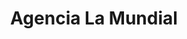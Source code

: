 ---
title: "Agencia La Mundial"
url: /san-pedro-sula/agencia-la-mundial/
shop: hágalo usted mismo
---